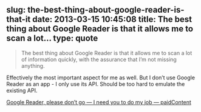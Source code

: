 slug: the-best-thing-about-google-reader-is-that-it
date: 2013-03-15 10:45:08
title: The best thing about Google Reader is that it allows me to scan a lot...
type: quote
---

> The best thing about Google Reader is that it allows me to scan a lot of information quickly, with the assurance that I’m not missing anything.

Effectively the most important aspect for me as well. But I don’t use Google Reader as an app - I only use its API. Should be too hard to emulate the existing API.

 [Google Reader, please don’t go — I need you to do my job — paidContent](http://paidcontent.org/2013/03/14/google-reader-please-dont-go-i-need-you-to-do-my-job/)
